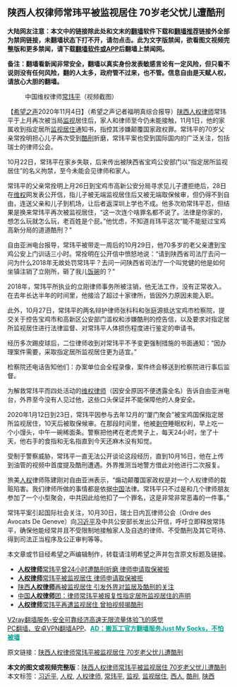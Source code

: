  <h2>陕西人权律师常玮平被监视居住 70岁老父忧儿遭酷刑</h2> <p class="notice"><b>大陆网友注意：本文中的链接除此处和文末的<a href="https://github.com/bannedbook/fanqiang" >翻墙</a>软件下载和<a href="https://github.com/killgcd/justmysocks/blob/master/README.md">翻墙推荐</a>链接外全部为禁网链接，未翻墙状态下打不开，请勿点击。此为文字版禁闻，欲看图文视频完整版和更多禁闻，请下载<a href="https://github.com/bannedbook/fanqiang">翻墙软件或APP</a>后翻墙上禁闻网。</p><p>备注：翻墙看新闻非常安全，翻墙以真实身份发表敏感言论有一定风险，但只看不说则没有任何风险，翻的人太多，政府管不过来，也不管。信息自由是天赋人权，请放心大胆的翻墙。</b></p>  <div class="entry"> <figure><figcaption>中国维权律师<a href="https://www.bannedbook.org/bnews/tag/%e5%b8%b8%e7%8e%ae%e5%b9%b3/" class="st_tag internal_tag" rel="tag" title="标签 常玮平 下的日志">常玮平</a>（视频截图）</figcaption></figure> <p>【<span class='wp_keywordlink_affiliate'><a href="https://www.soundofhope.org" title="希望之声" target="_blank">希望之声</a></span>2020年11月4日】（希望之声记者福明真综合报导）<a href="https://www.bannedbook.org/bnews/tag/%e9%99%95%e8%a5%bf/" class="st_tag internal_tag" rel="tag" title="标签 陕西 下的日志">陕西</a><a href="https://www.bannedbook.org/bnews/tag/%e4%ba%ba%e6%9d%83%e5%be%8b%e5%b8%88/" class="st_tag internal_tag" rel="tag" title="标签 人权律师 下的日志">人权律师</a>常玮平于上月再次被当局<a href="https://www.bannedbook.org/bnews/tag/%E7%9B%91%E8%A7%86/" class="st_tag internal_tag" rel="tag" title="标签 监视 下的日志">监视</a>居住后，家人和律师至今仍未能接触，11月1日，他的家属收到指定居所<a href="https://www.bannedbook.org/bnews/tag/%E7%9B%91%E8%A7%86%E5%B1%85%E4%BD%8F/" class="st_tag internal_tag" rel="tag" title="标签 监视居住 下的日志">监视居住</a>通知书，指控其涉嫌颠覆国家政权罪。常玮平的70岁父亲常拴明担心儿子再次受到<a href="https://www.bannedbook.org/bnews/tag/%E9%85%B7%E5%88%91/" class="st_tag internal_tag" rel="tag" title="标签 酷刑 下的日志">酷刑</a>折磨，常玮平案也受到国际国内的广泛关注，包括瑞士的律师公会。</p> <p>10月22日，常玮平在家乡失联，后来传出被陕西省宝鸡公安部门以“指定居所监视居住”的名义拘禁，至今未能会见律师和家人。</p> <p>常玮平的父亲常拴明上月26日到宝鸡市高新公安分局寻求见儿子遭拒绝后，28日在<span class='wp_keywordlink_affiliate'><a href="https://www.bannedbook.org/bnews/weiquan/" title="维权" target="_blank">维权</a></span>网发表公开信，指儿子被无端监视居住后又被无端取保候审，但仍得不到自由，连送父亲和儿子到机场，让后者返深圳上学也不成。他多次劝常玮平忍，但结果是换来常玮平再次被监视居住，“这一次连个啥罪名都不说了。法律是你家的，想怎么玩就怎么玩，老百姓是个屁。”他忧虑，不知道肖玮平这次“能不能挺过宝鸡高新分局的道道酷刑？”</p>  <p>自由亚洲电台报导，常玮平被带走一周后的10月29日，他70多岁的老父亲遭到宝鸡公安上门训话三小时。常拴明在公开信中愤怒地说：“请到陕西省司法厅去问一问为什么2018年无故处罚常玮平？去问一问陕西省司法厅一个叫党健的他是如何坐镇注销了立刚所，砸了我儿<span class='wp_keywordlink'><a href="https://www.bannedbook.org/forum11/topic308.html" title="禁片：饭碗是党给的吗？" target="_blank">饭碗</a></span>的？”</p> <p>2018年，常玮平所执业的立刚律师事务所被注销，他无法工作，没有正常收入。在去年长达半年的时间里，他接洽了超过十家律所，皆因外力原因未能入职。</p> <p>此外，10月27日，常玮平的两名辩护律师张科科和张庭源抵达宝鸡市检察院，提交关于控告宝鸡市和高新区公安部门滥权和涉嫌酷刑的控告信，以及要求对指定居所监视居住进行法律监督、对常玮平人体损伤程度进行鉴定的申请书。</p>  <p>经历多次踢皮球后，二位律师收到对常玮平不予变更强制措施的书面通知：“因办理案件需要，采取指定居所监视居住更为适宜。”</p> <p>检察院还电话告知他们：办案单位会全程录像，案件终会移送到检察院进行事后监督。</p> <p>为解救常玮平而四处活动的<span class='wp_keywordlink'><a href="https://www.bannedbook.org/forum16/" title="维权律师 法律维权" target="_blank">维权律师</a></span>（因安全原因不便透露全名）告诉自由亚洲电台，外界至今没有人见过他，这些口头保证并不能保障他的人身安全。</p>  <p>2020年1月12日到23日，常玮平因参与去年12月的“厦门聚会”被宝鸡国保指定居所监视居住，10天后被取保候审。在那段时间里，他被<span class='wp_keywordlink'><a href="https://www.bannedbook.org/forum2/topic21.html" title="《剥夺》 黄建民 著" target="_blank">剥夺</a></span>睡眠权利，早上吃一个小馒头，中午一碗稀面条。警察把他拷在老虎凳子上，每天24小时，坐了十天，他右手的食指和无名指直到今天还麻木没有知觉。</p> <p>受制于警察威胁，常玮平一直无法公开谈论这段经历，直到10月16日，他在上传到油管的视频中首度提及酷刑遭遇。外界推测当地警方借此对他进行二次报复。</p> <p>旅美<a href="https://www.bannedbook.org/bnews/tag/%e4%ba%ba%e6%9d%83/" class="st_tag internal_tag" rel="tag" title="标签 人权 下的日志">人权</a>律师陈建刚对自由亚洲表示，“煽动颠覆国家政权是对一个人权律师的栽赃陷害。我们律师所做的事情都是依据<span class='wp_keywordlink_affiliate'><a href="https://www.bannedbook.org/" title="中国" target="_blank">中国</a></span>法律。常玮平只不过是和几个律师朋友参加了一个小型聚会，中共因此给他扣了一个罪名，这是非常非常恶毒的一件事。”</p>  <p>常玮平案引起国际社会关注，10月30日，瑞士日内瓦律师公会（Ordre des Avocats De Geneve）向<a href="https://www.bannedbook.org/bnews/tag/%e4%b9%a0%e8%bf%91%e5%b9%b3/" class="st_tag internal_tag" rel="tag" title="标签 习近平 下的日志">习近平</a>及中共公安部长发出公开信，呼吁立即释放常玮平，确保他能经常并且不受限制地接触家人及自选的律师、不受酷刑及其它苛待、得到司法正当程序及公正审判等等。</p> <p>本文章或节目经希望之声编辑制作，转载请注明希望之声并包含原文标题及链接。</p> <ul class='op-related-articles' title='相关阅读'> <li><a href='https://www.bannedbook.org/bnews/comments/20201030/1422792.html' target='_blank'><b>人权律师</b>常玮平曾24小时遭酷刑折磨 律师申请取保被拒</a></li> <li><a href='https://www.bannedbook.org/bnews/ssgc/20201029/1422427.html' target='_blank'><b>人权律师</b>常玮平被监视居住 律师申请取保被拒</a></li> <li><a href='https://www.bannedbook.org/bnews/headline/20201029/1422349.html' target='_blank'>陕西<b>人权律师</b>再被监视居住 引发外界对监居及酷刑的关注</a></li> <li><a href='https://www.bannedbook.org/bnews/baitai/20201024/1419627.html' target='_blank'>中国<b>人权律师</b>团：律师常玮平被报复性指定居所监视居住的声明</a></li> <li><a href='https://www.bannedbook.org/bnews/comments/20201024/1419520.html' target='_blank'><b>人权律师</b>常玮平再遭监视居住 曾拍视频揭酷刑</a></li> </ul> <p class="texttj"> <a href="https://www.bannedbook.org/forum23/topic22702.html" target="_blank">V2ray翻墙服务-安全可靠经济高速无限流量体验飞的感觉</a><br/> <a href="https://github.com/bannedbook/fanqiang/wiki/%E7%A6%81%E9%97%BB%E7%BD%91%E5%AE%89%E5%8D%93%E7%BF%BB%E5%A2%99%E6%96%B0%E9%97%BBAPP" target="_blank">PC翻墙、安卓VPN翻墙APP</a>、<span onclick="window.open('https://github.com/killgcd/justmysocks/blob/master/README.md')" style="font-weight:bold;color:#00A191;cursor:pointer;text-decoration:underline;outline:none">AD：搬瓦工官方翻墙服务Just My Socks，不怕被墙</span></p><p>原文链接：<a class="src_link"  href="https://www.soundofhope.org/post/439258" target="_blank">陕西人权律师常玮平被监视居住 70岁老父忧儿遭酷刑</a></p><a name='sharetosocial'></a>       <div><b>本文的图文或视频完整版</b>：<a href='https://www.bannedbook.org/bnews/comments/20201104/1425719.html'>陕西人权律师常玮平被监视居住 70岁老父忧儿遭酷刑</a></div>  </div><!--END ENTRY--> <div class="postfooter"> <div>本文标签：<a href="https://www.bannedbook.org/bnews/tag/%e4%b9%a0%e8%bf%91%e5%b9%b3/" rel="tag">习近平</a>, <a href="https://www.bannedbook.org/bnews/tag/%e4%ba%ba%e6%9d%83/" rel="tag">人权</a>, <a href="https://www.bannedbook.org/bnews/tag/%e4%ba%ba%e6%9d%83%e5%be%8b%e5%b8%88/" rel="tag">人权律师</a>, <a href="https://www.bannedbook.org/bnews/tag/%e5%b8%b8%e7%8e%ae%e5%b9%b3/" rel="tag">常玮平</a>, <a href="https://www.bannedbook.org/bnews/tag/%E7%9B%91%E8%A7%86/" rel="tag">监视</a>, <a href="https://www.bannedbook.org/bnews/tag/%E7%9B%91%E8%A7%86%E5%B1%85%E4%BD%8F/" rel="tag">监视居住</a>, <a href="https://www.bannedbook.org/bnews/tag/%E8%A5%BF%E4%BA%BA/" rel="tag">西人</a>, <a href="https://www.bannedbook.org/bnews/tag/%E9%85%B7%E5%88%91/" rel="tag">酷刑</a>, <a href="https://www.bannedbook.org/bnews/tag/%e9%99%95%e8%a5%bf/" rel="tag">陕西</a></div>  </div><!--END POSTFOOTER--> 